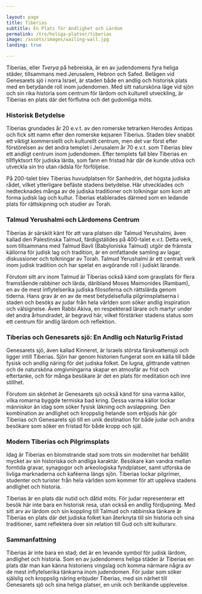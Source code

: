 ```yaml
---

layout: page  
title: Tiberias
subtitle: En Plats för Andlighet och Lärdom  
permalink: /tro/heliga-platser/tiberias  
image: /assets/images/wailing-wall.jpg  
landing: true  

---
```


Tiberias, eller *Tverya* på hebreiska, är en av judendomens fyra heliga städer, tillsammans med Jerusalem, Hebron och Safed. Belägen vid Genesarets sjö i norra Israel, är staden både en andlig och historisk plats med en betydande roll inom judendomen. Med sitt natursköna läge vid sjön och sin rika historia som centrum för lärdom och kulturell utveckling, är Tiberias en plats där det förflutna och det gudomliga möts.

### Historisk Betydelse

Tiberias grundades år 20 e.v.t. av den romerske tetrarken Herodes Antipas och fick sitt namn efter den romerske kejsaren Tiberius. Staden blev snabbt ett viktigt kommersiellt och kulturellt centrum, men det var först efter förstörelsen av det andra templet i Jerusalem år 70 e.v.t. som Tiberias blev ett andligt centrum inom judendomen. Efter templets fall blev Tiberias en tillflyktsort för judiska lärda, som fann en fristad här där de kunde utöva och utveckla sin tro utan rädsla för förföljelse.

På 200-talet blev Tiberias huvudplatsen för Sanhedrin, det högsta judiska rådet, vilket ytterligare befäste stadens betydelse. Här utvecklades och nedtecknades många av de judiska traditioner och tolkningar som kom att forma judisk lag och kultur. Tiberias etablerades därmed som en ledande plats för rättskipning och studier av Torah.

### Talmud Yerushalmi och Lärdomens Centrum

Tiberias är särskilt känt för att vara platsen där Talmud Yerushalmi, även kallad den Palestinska Talmud, färdigställdes på 400-talet e.v.t. Detta verk, som tillsammans med Talmud Bavli (Babyloniska Talmud) utgör de främsta källorna för judisk lag och tradition, är en omfattande samling av lagar, diskussioner och tolkningar av Torah. Talmud Yerushalmi är ett centralt verk inom judisk tradition och har spelat en avgörande roll i judiskt lärande.

Förutom sitt arv inom Talmud är Tiberias också känd som gravplats för flera framstående rabbiner och lärda, däribland Moses Maimonides (Rambam), en av de mest inflytelserika judiska filosoferna och rättslärda genom tiderna. Hans grav är en av de mest betydelsefulla pilgrimsplatserna i staden och besöks av judar från hela världen som söker andlig inspiration och välsignelse. Även Rabbi Akiva, en respekterad lärare och martyr under det andra århundradet, är begravd här, vilket förstärker stadens status som ett centrum för andlig lärdom och reflektion.

### Tiberias och Genesarets sjö: En Andlig och Naturlig Fristad

Genesarets sjö, även kallad Kinneret, är Israels största färskvattensjö och ligger intill Tiberias. Sjön har genom historien fungerat som en källa till både fysisk och andlig näring för det judiska folket. De lugna, glittrande vattnen och de natursköna omgivningarna skapar en atmosfär av frid och eftertanke, och för många besökare är det en plats för meditation och inre stillhet.

Förutom sin skönhet är Genesarets sjö också känd för sina varma källor, vilka romarna byggde termiska bad kring. Dessa varma källor lockar människor än idag som söker fysisk läkning och avslappning. Den kombination av andlighet och kroppslig helande som erbjuds här gör Tiberias och Genesarets sjö till en unik destination för både judar och andra besökare som söker en fristad för både kropp och själ.

### Modern Tiberias och Pilgrimsplats

Idag är Tiberias en blomstrande stad som trots sin modernitet har behållit mycket av sin historiska och andliga karaktär. Besökare kan vandra mellan forntida gravar, synagogor och arkeologiska fyndplatser, samt utforska de livliga marknaderna och kaféerna längs sjön. Tiberias lockar pilgrimer, studenter och turister från hela världen som kommer för att uppleva stadens andlighet och historia.

Tiberias är en plats där nutid och dåtid möts. För judar representerar ett besök här inte bara en historisk resa, utan också en andlig fördjupning. Med sitt arv av lärdom och sin koppling till Talmud och rabbinska tänkare är Tiberias en plats där det judiska folket kan återknyta till sin historia och sina traditioner, samt reflektera över sin relation till Gud och sitt kulturarv.

### Sammanfattning

Tiberias är inte bara en stad; det är en levande symbol för judisk lärdom, andlighet och historia. Som en av judendomens heliga städer är Tiberias en plats där man kan känna historiens vingslag och komma närmare några av de mest inflytelserika tänkarna inom judendomen. För judar som söker själslig och kroppslig näring erbjuder Tiberias, med sin närhet till Genesarets sjö och sina heliga platser, en unik och berikande upplevelse.